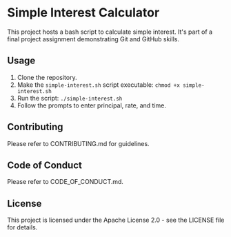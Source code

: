 # Simple Interest Calculator

This project hosts a bash script to calculate simple interest. It's part of a final project assignment demonstrating Git and GitHub skills.

## Usage

1. Clone the repository.
2. Make the `simple-interest.sh` script executable: `chmod +x simple-interest.sh`
3. Run the script: `./simple-interest.sh`
4. Follow the prompts to enter principal, rate, and time.

## Contributing
Please refer to CONTRIBUTING.md for guidelines.

## Code of Conduct
Please refer to CODE_OF_CONDUCT.md.

## License
This project is licensed under the Apache License 2.0 - see the LICENSE file for details.
